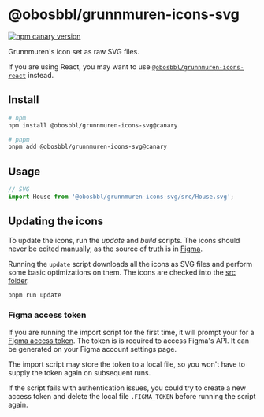 # @obosbbl/grunnmuren-icons-svg

[![npm canary version](https://img.shields.io/npm/v/@obosbbl%2Fgrunnmuren-icons-svg/canary.svg)](https://www.npmjs.com/package/@obosbbl/grunnmuren-icons-svg)

Grunnmuren's icon set as raw SVG files.

If you are using React, you may want to use [`@obosbbl/grunnmuren-icons-react`](../@obosbbl/grunnmuren-icons-react) instead.

## Install

```sh
# npm
npm install @obosbbl/grunnmuren-icons-svg@canary

# pnpm
pnpm add @obosbbl/grunnmuren-icons-svg@canary
```

## Usage

```jsx
// SVG
import House from '@obosbbl/grunnmuren-icons-svg/src/House.svg';
```

## Updating the icons

To update the icons, run the _update_ and _build_ scripts. The icons should never be edited manually, as the source of truth is in [Figma](https://www.figma.com/file/XRHRRytz9DqrDkWpE4IKVB/OBOS-DS?node-id=2192%3A33204).

Running the `update` script downloads all the icons as SVG files and perform some basic optimizations on them. The icons are checked into the [src folder](./src).

```sh
pnpm run update
```

### Figma access token

If you are running the import script for the first time, it will prompt your for a [Figma access token](https://www.figma.com/developers/api#access-tokens). The token is is required to access Figma's API. It can be generated on your Figma account settings page.

The import script may store the token to a local file, so you won't have to supply the token again on subsequent runs.

If the script fails with authentication issues, you could try to create a new access token and delete the local file `.FIGMA_TOKEN` before running the script again.

